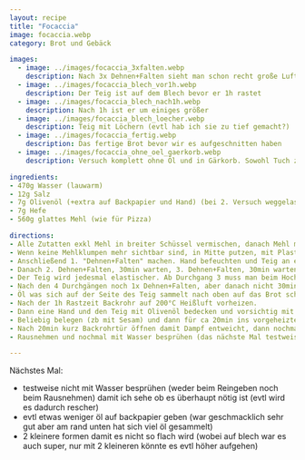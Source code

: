 ```yaml
---
layout: recipe
title: "Focaccia"
image: focaccia.webp
category: Brot und Gebäck

images:
  - image: ../images/focaccia_3xfalten.webp
    description: Nach 3x Dehnen+Falten sieht man schon recht große Luftblasen im Teig
  - image: ../images/focaccia_blech_vor1h.webp
    description: Der Teig ist auf dem Blech bevor er 1h rastet
  - image: ../images/focaccia_blech_nach1h.webp
    description: Nach 1h ist er um einiges größer
  - image: ../images/focaccia_blech_loecher.webp
    description: Teig mit Löchern (evtl hab ich sie zu tief gemacht?)
  - image: ../images/focaccia_fertig.webp
    description: Das fertige Brot bevor wir es aufgeschnitten haben
  - image: ../images/focaccia_ohne_oel_gaerkorb.webp
    description: Versuch komplett ohne Öl und in Gärkorb. Sowohl Tuch zum Zudecken als auch Leinentuch im Korb kleben an Brot. Nicht mehr machen! Danach auf Blech ohne Öl geputzt und sofort gebacken. War sehr gut, besser als mit Öl (wobei Ölvariante eigenen Geschmack hat, aber evtl ist frisch Öl tunken besser)

ingredients:
- 470g Wasser (lauwarm)
- 12g Salz
- 7g Olivenöl (+extra auf Backpapier und Hand) (bei 2. Versuch weggelassen, war auch super)
- 7g Hefe
- 560g glattes Mehl (wie für Pizza)

directions:
- Alle Zutatten exkl Mehl in breiter Schüssel vermischen, danach Mehl mit Teigkarte dazumischen.
- Wenn keine Mehlklumpen mehr sichtbar sind, in Mitte putzen, mit Plastikfolie zudecken und 30min rasten lassen
- Anschließend 1. "Dehnen+Falten" machen. Hand befeuchten und Teig an einem Eck heben und drüberschlagen, Schlüssel 1/4 drehen und erneut machen etc. Nach 4x ist der gesamte Teig 1x umgefalten und man wartet 30min
- Danach 2. Dehnen+Falten, 30min warten, 3. Dehnen+Falten, 30min warten, 4. Dehnen+Falten, 30min warten (könnte man noch öfters wiederholen)
- Der Teig wird jedesmal elastischer. Ab Durchgang 3 muss man beim Hochziehen des Teigs leicht wackeln damit er sich besser falten lässt
- Nach den 4 Durchgängen noch 1x Dehnen+Falten, aber danach nicht 30min warten sondern ein Backpapier auf ein Blech legen, mit Olivenöl bestreichen (mit Hand auf Boden verschmieren) und den Teig öligen Hand aus der Schüssel auf das Backpapier kippen.
- Öl was sich auf der Seite des Teig sammelt nach oben auf das Brot schmieren (es sollte oben mit Öl bedeckt sein) und 1h im Backrohr gehen lassen. Damit es nicht austrocknet sollte man es alle 20min mit Wasser besprühen (hätte ich ein großes 2. Blech könnte ich es stattdessen auch damit zudecken)
- Nach der 1h Rastzeit Backrohr auf 200°C Heißluft vorheizen.
- Dann eine Hand und den Teig mit Olivenöl bedecken und vorsichtig mit Fingern eindrücken (wie bei Fladenbrot) und anschließend leicht mit den Fingern wackeln (es bilden sich Luftblasen).
- Beliebig belegen (zb mit Sesam) und dann für ca 20min ins vorgeheizte Backrohr geben. Direkt nach dem Reingeben paar Mal mit Sprühflasche reinsprühen damit es dampfiger wird (das nächste Mal testweise nicht machen)
- Nach 20min kurz Backrohrtür öffnen damit Dampf entweicht, dann nochmal ca 2-3min backen bis es fertig ist
- Rausnehmen und nochmal mit Wasser besprühen (das nächste Mal testweise nicht machen)

---
```


Nächstes Mal:
- testweise nicht mit Wasser besprühen (weder beim Reingeben noch beim Rausnehmen) damit ich sehe ob es überhaupt nötig ist (evtl wird es dadurch rescher)
- evtl etwas weniger öl auf backpapier geben (war geschmacklich sehr gut aber am rand unten hat sich viel öl gesammelt)
- 2 kleinere formen damit es nicht so flach wird (wobei auf blech war es auch super, nur mit 2 kleineren könnte es evtl höher aufgehen)

